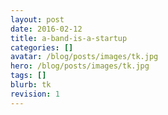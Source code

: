 ```yaml
---
layout: post
date: 2016-02-12
title: a-band-is-a-startup
categories: []
avatar: /blog/posts/images/tk.jpg
hero: /blog/posts/images/tk.jpg
tags: []
blurb: tk
revision: 1
---
```


